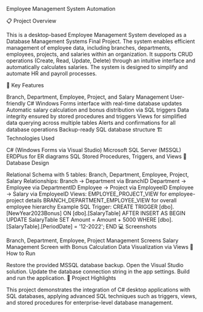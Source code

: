 Employee Management System Automation

📋 Project Overview

This is a desktop-based Employee Management System developed as a Database Management Systems Final Project. The system enables efficient management of employee data, including branches, departments, employees, projects, and salaries within an organization. It supports CRUD operations (Create, Read, Update, Delete) through an intuitive interface and automatically calculates salaries. The system is designed to simplify and automate HR and payroll processes.

🚀 Key Features

Branch, Department, Employee, Project, and Salary Management
User-friendly C# Windows Forms interface with real-time database updates
Automatic salary calculation and bonus distribution via SQL triggers
Data integrity ensured by stored procedures and triggers
Views for simplified data querying across multiple tables
Alerts and confirmations for all database operations
Backup-ready SQL database structure
🏗️ Technologies Used

C# (Windows Forms via Visual Studio)
Microsoft SQL Server (MSSQL)
ERDPlus for ER diagrams
SQL Stored Procedures, Triggers, and Views
📝 Database Design

Relational Schema with 5 tables: Branch, Department, Employee, Project, Salary
Relationships:
Branch → Department via BranchID
Department → Employee via DepartmentID
Employee → Project via EmployeeID
Employee → Salary via EmployeeID
Views:
EMPLOYEE_PROJECT_VIEW for employee-project details
BRANCH_DEPARTMENT_EMPLOYEE_VIEW for overall employee hierarchy
Example SQL Trigger:
CREATE TRIGGER [dbo].[NewYear2023Bonus]
ON [dbo].[SalaryTable]
AFTER INSERT
AS
BEGIN
  UPDATE SalaryTable
  SET Amount = Amount + 5000
  WHERE [dbo].[SalaryTable].[PeriodDate] = '12-2022';
END
💻 Screenshots

Branch, Department, Employee, Project Management Screens
Salary Management Screen with Bonus Calculation
Data Visualization via Views
📂 How to Run

Restore the provided MSSQL database backup.
Open the Visual Studio solution.
Update the database connection string in the app settings.
Build and run the application.
📖 Project Highlights

This project demonstrates the integration of C# desktop applications with SQL databases, applying advanced SQL techniques such as triggers, views, and stored procedures for enterprise-level database management.
